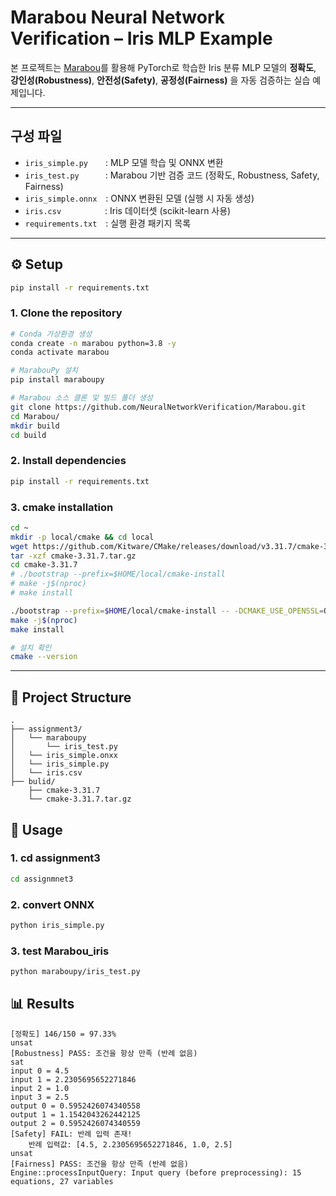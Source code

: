 # Marabou Neural Network Verification – Iris MLP Example

본 프로젝트는 [Marabou](https://github.com/NeuralNetworkVerification/Marabou)를 활용해 PyTorch로 학습한 Iris 분류 MLP 모델의 **정확도**, **강인성(Robustness)**, **안전성(Safety)**, **공정성(Fairness)** 을 자동 검증하는 실습 예제입니다.

--- 

## 구성 파일

- `iris_simple.py`  : MLP 모델 학습 및 ONNX 변환
- `iris_test.py`   : Marabou 기반 검증 코드 (정확도, Robustness, Safety, Fairness)
- `iris_simple.onnx` : ONNX 변환된 모델 (실행 시 자동 생성)
- `iris.csv`     : Iris 데이터셋 (scikit-learn 사용)
- `requirements.txt` : 실행 환경 패키지 목록

---

##  ⚙️ Setup

```bash
pip install -r requirements.txt
```
### 1. Clone the repository

```bash
# Conda 가상환경 생성
conda create -n marabou python=3.8 -y
conda activate marabou

# MarabouPy 설치
pip install maraboupy

# Marabou 소스 클론 및 빌드 폴더 생성
git clone https://github.com/NeuralNetworkVerification/Marabou.git
cd Marabou/
mkdir build
cd build
```

### 2. Install dependencies

```bash
pip install -r requirements.txt
```

### 3. cmake installation
```bash
cd ~
mkdir -p local/cmake && cd local
wget https://github.com/Kitware/CMake/releases/download/v3.31.7/cmake-3.31.7.tar.gz
tar -xzf cmake-3.31.7.tar.gz
cd cmake-3.31.7
# ./bootstrap --prefix=$HOME/local/cmake-install
# make -j$(nproc)
# make install

./bootstrap --prefix=$HOME/local/cmake-install -- -DCMAKE_USE_OPENSSL=OFF
make -j$(nproc)
make install

# 설치 확인
cmake --version
```

---

## 📁 Project Structure
```
.
├── assignment3/
│   └── maraboupy
│       └── iris_test.py           
│   └── iris_simple.onxx
│   └── iris_simple.py
│   └── iris.csv           
├── bulid/
    ├── cmake-3.31.7          
    └── cmake-3.31.7.tar.gz       
```

## 🚀 Usage

### 1. cd assignment3
```bash
cd assignmnet3
```

### 2. convert ONNX
```bash
python iris_simple.py
```

### 3. test Marabou_iris
```bash
python maraboupy/iris_test.py
```

## 📊 Results 

```
[정확도] 146/150 = 97.33%
unsat
[Robustness] PASS: 조건을 항상 만족 (반례 없음)
sat
input 0 = 4.5
input 1 = 2.2305695652271846
input 2 = 1.0
input 3 = 2.5
output 0 = 0.5952426074340558
output 1 = 1.1542043262442125
output 2 = 0.5952426074340559
[Safety] FAIL: 반례 입력 존재!
    반례 입력값: [4.5, 2.2305695652271846, 1.0, 2.5]
unsat
[Fairness] PASS: 조건을 항상 만족 (반례 없음)
Engine::processInputQuery: Input query (before preprocessing): 15 equations, 27 variables
```
